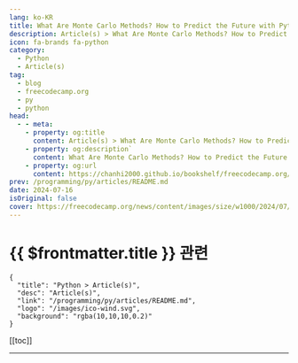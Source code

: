 ```yaml
---
lang: ko-KR
title: What Are Monte Carlo Methods? How to Predict the Future with Python Simulations
description: Article(s) > What Are Monte Carlo Methods? How to Predict the Future with Python Simulations
icon: fa-brands fa-python
category: 
  - Python
  - Article(s)
tag: 
  - blog
  - freecodecamp.org
  - py
  - python
head:
  - - meta:
    - property: og:title
      content: Article(s) > What Are Monte Carlo Methods? How to Predict the Future with Python Simulations
    - property: og:description`
      content: What Are Monte Carlo Methods? How to Predict the Future with Python Simulations
    - property: og:url
      content: https://chanhi2000.github.io/bookshelf/freecodecamp.org/what-are-monte-carlo-methods.html
prev: /programming/py/articles/README.md
date: 2024-07-16
isOriginal: false
cover: https://freecodecamp.org/news/content/images/size/w1000/2024/07/pexels-matej-117839-716661.jpg
---
```


# {{ $frontmatter.title }} 관련

```component VPCard
{
  "title": "Python > Article(s)",
  "desc": "Article(s)",
  "link": "/programming/py/articles/README.md",
  "logo": "/images/ico-wind.svg",
  "background": "rgba(10,10,10,0.2)"
}
```

[[toc]]

---

<SiteInfo
  name="What Are Monte Carlo Methods? How to Predict the Future with Python Simulations"
  desc=" -0.5 × (x2 + y2)..."
  url="https://freecodecamp.org/news/what-are-monte-carlo-methods/"
  logo="https://cdn.freecodecamp.org/universal/favicons/favicon.ico"
  preview="https://freecodecamp.org/news/content/images/size/w1000/2024/07/pexels-matej-117839-716661.jpg"/>

<!-- TODO: 작성 -->

